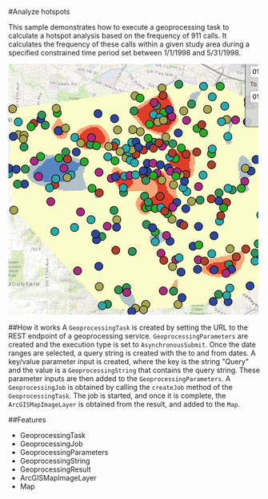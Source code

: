 #Analyze hotspots

This sample demonstrates how to execute a geoprocessing task to calculate a hotspot analysis based on the frequency of 911 calls. It calculates the frequency of these calls within a given study area during a specified constrained time period set between 1/1/1998 and 5/31/1998.

![](screenshot.png)

##How it works
A `GeoprocessingTask` is created by setting the URL to the REST endpoint of a geoprocessing service. `GeoprocessingParameters` are created and the execution type is set to `AsynchronousSubmit`. Once the date ranges are selected, a query string is created with the to and from dates. A key/value parameter input is created, where the key is the string "Query" and the value is a `GeoprocessingString` that contains the query string. These parameter inputs are then added to the `GeoprocessingParameters`. A `GeoprocessingJob` is obtained by calling the `createJob` method of the `GeoprocessingTask`. The job is started, and once it is complete, the `ArcGISMapImageLayer` is obtained from the result, and added to the `Map`.

##Features
- GeoprocessingTask
- GeoprocessingJob
- GeoprocessingParameters
- GeoprocessingString
- GeoprocessingResult
- ArcGISMapImageLayer
- Map
